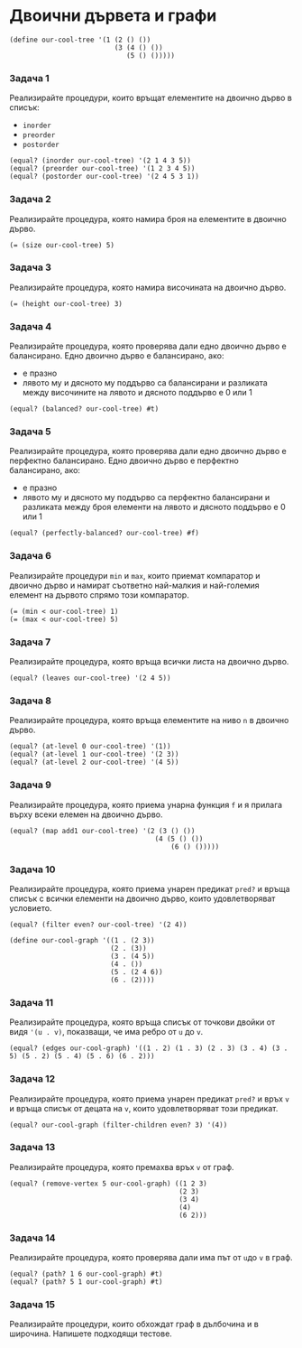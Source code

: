 # Двоични дървета и графи

```racket
(define our-cool-tree '(1 (2 () ())
                          (3 (4 () ())
                             (5 () ()))))
```

### Задача 1
Реализирайте процедури, които връщат елементите на двоично дърво в списък:
 - `inorder`
 - `preorder`
 - `postorder`

```racket
(equal? (inorder our-cool-tree) '(2 1 4 3 5))
(equal? (preorder our-cool-tree) '(1 2 3 4 5))
(equal? (postorder our-cool-tree) '(2 4 5 3 1))
```

### Задача 2
Реализирайте процедурa, която намира броя на елементите в двоично дърво.

```racket
(= (size our-cool-tree) 5)
```

### Задача 3
Реализирайте процедурa, която намира височината на двоично дърво.

```racket
(= (height our-cool-tree) 3)
```

### Задача 4
Реализирайте процедура, която проверява дали едно двоично дърво е балансирано. Едно двоично дърво е балансирано, ако:
 - е празно
 - лявото му и дясното му поддърво са балансирани и разликата между
височините на лявото и дясното поддърво е 0 или 1

```racket
(equal? (balanced? our-cool-tree) #t)
```

### Задача 5
Реализирайте процедура, която проверява дали едно двоично дърво е перфектно балансирано. Едно двоично дърво е перфектно балансирано, ако:
 - е празно
 - лявото му и дясното му поддърво са перфектно балансирани и разликата между
броя елементи на лявото и дясното поддърво е 0 или 1

```racket
(equal? (perfectly-balanced? our-cool-tree) #f)
```

### Задача 6
Реализирайте процедури `min` и `max`, които приемат компаратор и двоично дърво и намират съответно най-малкия и най-големия елемент на дървото спрямо този компаратор.

```racket
(= (min < our-cool-tree) 1)
(= (max < our-cool-tree) 5)
```

### Задача 7
Реализирайте процедура, която връща всички листа на двоично дърво.

```racket
(equal? (leaves our-cool-tree) '(2 4 5))
```

### Задача 8
Реализирайте процедура, която връща елементите на ниво `n` в двоично дърво.

```racket
(equal? (at-level 0 our-cool-tree) '(1))
(equal? (at-level 1 our-cool-tree) '(2 3))
(equal? (at-level 2 our-cool-tree) '(4 5))
```

### Задача 9
Реализирайте процедура, която приема унарна функция `f` и я прилага върху всеки елемен на двоично дърво.

```racket
(equal? (map add1 our-cool-tree) '(2 (3 () ())
                                    (4 (5 () ())
                                        (6 () ()))))
```

### Задача 10
Реализирайте процедура, която приема унарен предикат `pred?` и връща списък с всички елементи на двоично дърво, които удовлетворяват условието.

```racket
(equal? (filter even? our-cool-tree) '(2 4))
```

```racket
(define our-cool-graph '((1 . (2 3))
                         (2 . (3))
                         (3 . (4 5))
                         (4 . ())
                         (5 . (2 4 6))
                         (6 . (2))))
```

### Задача 11
Реализирайте процедура, която връща списък от точкови двойки от видя `'(u . v)`, показващи, че има ребро от `u` до `v`.

```racket
(equal? (edges our-cool-graph) '((1 . 2) (1 . 3) (2 . 3) (3 . 4) (3 . 5) (5 . 2) (5 . 4) (5 . 6) (6 . 2)))
```

### Задача 12
Реализирайте процедура, която приема унарен предикат `pred?` и връх `v` и връща списък от децата на `v`, които удовлетворяват този предикат.

```racket
(equal? our-cool-graph (filter-children even? 3) '(4))
```

### Задача 13
Реализирайте процедура, която премахва връх `v` от граф.

```racket
(equal? (remove-vertex 5 our-cool-graph) ((1 2 3)
                                          (2 3)
                                          (3 4)
                                          (4)
                                          (6 2)))
```

### Задача 14
Реализирайте процедура, която проверява дали има път от `u`до `v` в граф.

```racket
(equal? (path? 1 6 our-cool-graph) #t)
(equal? (path? 5 1 our-cool-graph) #t)
```

### Задача 15
Реализирайте процедури, които обхождат граф в дълбочина и в широчина. Напишете подходящи тестове.
